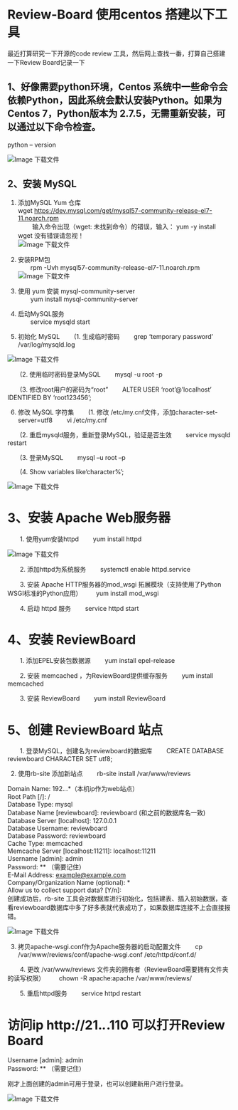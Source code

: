 # Review-Board  使用centos 搭建以下工具

最近打算研究一下开源的code review 工具，然后网上查找一番，打算自己搭建一下Review Board记录一下    

## 1、好像需要python环境，Centos 系统中一些命令会依赖Python，因此系统会默认安装Python。如果为Centos 7，Python版本为 2.7.5，无需重新安装，可以通过以下命令检查。    

python – version    

![Image 下载文件](https://github.com/liweiDiao/Review-Board/blob/master/images/1.png)    

## 2、安装 MySQL    

1. 添加MySQL Yum 仓库    
   wget https://dev.mysql.com/get/mysql57-community-release-el7-11.noarch.rpm     
   输入命令出现（wget: 未找到命令）的错误，输入：  yum -y install wget     没有错误请忽视！    
  ![Image 下载文件](https://github.com/liweiDiao/Review-Board/blob/master/images/2.png)    
  
2. 安装RPM包     
  rpm -Uvh mysql57-community-release-el7-11.noarch.rpm    
  ![Image 下载文件](https://github.com/liweiDiao/Review-Board/blob/master/images/3.png)  

3. 使用 yum 安装 mysql-community-server     
  yum install mysql-community-server    
  
4. 启动MySQL服务     
  service mysqld start    

5. 初始化 MySQL
  (1. 生成临时密码 
  grep ‘temporary password’ /var/log/mysqld.log
  
  ![Image 下载文件](https://github.com/liweiDiao/Review-Board/blob/master/images/4.png) 

  (2. 使用临时密码登录MySQL 
  mysql -u root -p

  (3. 修改root用户的密码为“root” 
  ALTER USER ‘root’@’localhost’ IDENTIFIED BY ‘root123456’;
  
6. 修改 MySQL 字符集
  (1. 修改 /etc/my.cnf文件，添加character-set-server=utf8 
  vi /etc/my.cnf

  (2. 重启mysqld服务，重新登录MySQL，验证是否生效 
  service mysqld restart

  (3. 登录MySQL 
  mysql –u root –p

  (4. Show variables like‘character%’;
  
  ![Image 下载文件](https://github.com/liweiDiao/Review-Board/blob/master/images/5.png) 
 
# 3、安装 Apache Web服务器
  1. 使用yum安装httpd 
  yum install httpd

![Image 下载文件](https://github.com/liweiDiao/Review-Board/blob/master/images/6.png) 

  2. 添加httpd为系统服务 
  systemctl enable httpd.service

  3. 安装 Apache HTTP服务器的mod_wsgi 拓展模块（支持使用了Python WSGI标准的Python应用） 
  yum install mod_wsgi

  4. 启动 httpd 服务 
  service httpd start
 
 # 4、安装 ReviewBoard
  1. 添加EPEL安装包数据源 
  yum install epel-release

  2. 安装 memcached ，为ReviewBoard提供缓存服务 
  yum install memcached

  3. 安装 ReviewBoard 
  yum install ReviewBoard
  
 # 5、创建 ReviewBoard 站点
  1. 登录MySQL，创建名为reviewboard的数据库 
  CREATE DATABASE reviewboard CHARACTER SET utf8;
  
  2. 使用rb-site 添加新站点 
  rb-site install /var/www/reviews
  
  Domain Name: 192.*.*.*（本机ip作为web站点）     
 Root Path [/]: /     
 Database Type: mysql     
 Database Name [reviewboard]: reviewboard (和之前的数据库名一致)     
 Database Server [localhost]: 127.0.0.1     
 Database Username: reviewboard     
 Database Password: reviewboard     
 Cache Type: memcached       
 Memcache Server [localhost:11211]: localhost:11211     
 Username [admin]: admin     
 Password: ** （需要记住）     
 E-Mail Address: example@example.com     
 Company/Organization Name (optional): *     
Allow us to collect support data? [Y/n]:    
 创建成功后，rb-site 工具会对数据库进行初始化，包括建表、插入初始数据，查看reviewboard数据库中多了好多表就代表成功了，如果数据库连接不上会直接报错。

 ![Image 下载文件](https://github.com/liweiDiao/Review-Board/blob/master/images/7.png) 
 
 3. 拷贝apache-wsgi.conf作为Apache服务器的启动配置文件 
  cp /var/www/reviews/conf/apache-wsgi.conf /etc/httpd/conf.d/

  4. 更改 /var/www/reviews 文件夹的拥有者（ReviewBoard需要拥有文件夹的读写权限） 
  chown -R apache:apache /var/www/reviews/

  5. 重启httpd服务 
  service httpd restart
  
  # 访问ip  http://21.*.*.110   可以打开Review Board      
  
  Username [admin]: admin    
  Password: ** （需要记住） 
  
  刚才上面创建的admin可用于登录，也可以创建新用户进行登录。    
  
  ![Image 下载文件](https://github.com/liweiDiao/Review-Board/blob/master/images/8.png) 

  
